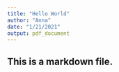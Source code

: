 ```yaml
---
title: "Hello World"
author: "Anna"
date: "1/21/2021"
output: pdf_document
---
```


## This is a markdown file. 